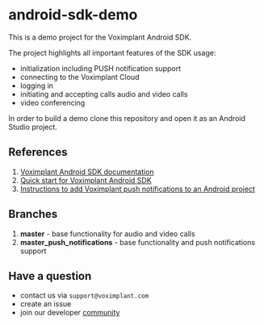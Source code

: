 # android-sdk-demo

This is a demo project for the Voximplant Android SDK.

The project highlights all important features of the SDK usage:
- initialization including PUSH notification support
- connecting to the Voximplant Cloud
- logging in
- initiating and accepting calls audio and video calls
- video conferencing


In order to build a demo clone this repository and open it as an Android Studio project.

## References
1. [Voximplant Android SDK documentation](https://voximplant.com/docs/references/androidsdk)
2. [Quick start for Voximplant Android SDK](https://voximplant.com/docs/introduction/integration/adding_sdks/installing/android_sdk)
3. [Instructions to add Voximplant push notifications to an Android project](https://voximplant.com/docs/introduction/integration/adding_sdks/push_notifications/android_sdk)

## Branches
1. <b>master</b> - base functionality for audio and video calls
2. <b>master_push_notifications</b> - base functionality and push notifications support

## Have a question
- contact us via `support@voximplant.com`
- create an issue
- join our developer [community](https://discord.gg/sfCbT5u)
